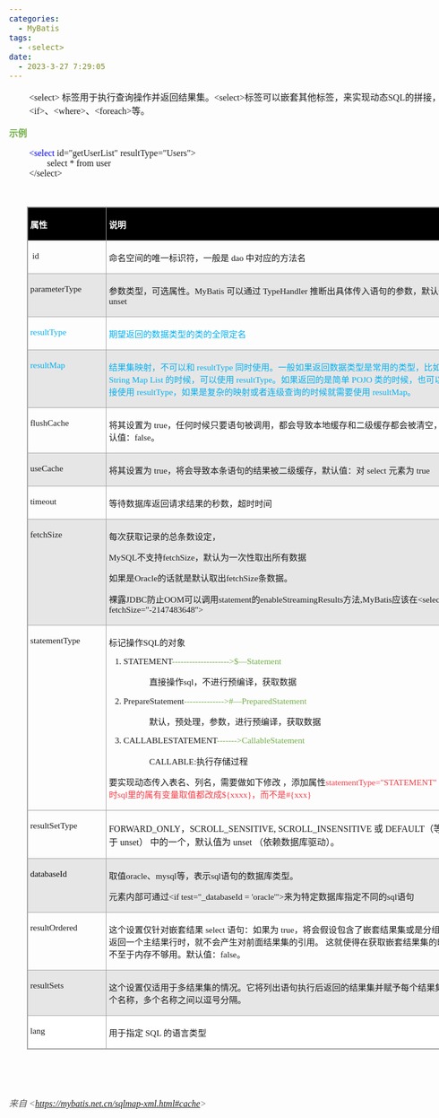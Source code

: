 ```yaml
---
categories:
  - MyBatis
tags:
  - ‹select>
date:
  - 2023-3-27 7:29:05
---
```


<body lang=zh-CN style='font-family:"Microsoft YaHei UI";font-size:12.0pt'>
<!--StartFragment-->

<div style='direction:ltr;border-width:100%'>

<div style='direction:ltr;margin-top:0in;margin-left:0in;width:8.7076in'>

<div style='direction:ltr;margin-top:0in;margin-left:0in;width:8.7076in'>

<p style='margin-left:.375in;font-size:12.0pt'><span
style='font-family:"Comic Sans MS"' lang=zh-CN>&lt;select&gt;</span><span
style='font-family:"Microsoft YaHei"' lang=en-US> </span><span
style='font-family:"Microsoft YaHei"' lang=zh-CN>标签用于执行查询操作并返回结果集。</span><span
style='font-family:"Comic Sans MS"' lang=zh-CN>&lt;select&gt;</span><span
style='font-family:"Microsoft YaHei"' lang=zh-CN>标签可以嵌套其他标签，来实现动态</span><span
style='font-family:"Comic Sans MS"' lang=zh-CN>SQL</span><span
style='font-family:"Microsoft YaHei"' lang=zh-CN>的拼接，例如</span><span
style='font-family:"Comic Sans MS"' lang=zh-CN>&lt;if&gt;</span><span
style='font-family:"Microsoft YaHei"' lang=zh-CN>、</span><span
style='font-family:"Comic Sans MS"' lang=zh-CN>&lt;where&gt;</span><span
style='font-family:"Microsoft YaHei"' lang=zh-CN>、</span><span
style='font-family:"Comic Sans MS"' lang=zh-CN>&lt;foreach&gt;</span><span
style='font-family:"Microsoft YaHei"' lang=zh-CN>等。</span></p>

<p style='font-family:"Microsoft YaHei";font-size:12.0pt;color:#70AD47'><span
style='font-weight:bold'>示例</span></p>

<p style='margin-left:.375in;font-family:"Comic Sans MS";font-size:
12.0pt'><span style='color:blue' lang=zh-CN>&lt;select</span><span lang=zh-CN>
id=&quot;get</span><span lang=en-US>UserList</span><span lang=zh-CN>&quot;
resultType=&quot;</span><span lang=en-US>Users</span><span lang=zh-CN>&quot;&gt;<br>
&nbsp;&nbsp;&nbsp;&nbsp;&nbsp;&nbsp;&nbsp;&nbsp;select * from user<br>
&lt;/select&gt;</span></p>

<p style='font-family:"Comic Sans MS";font-size:12.0pt;color:#ED7D31'
lang=en-US>&nbsp;</p>

<div style='direction:ltr'>

<table border=1 cellpadding=0 cellspacing=0 valign=top style='direction:ltr;
 border-collapse:collapse;border-style:solid;border-color:#A3A3A3;border-width:
 1pt;margin-left:.3333in' title="" summary="">
 <tr>
  <td style='border-style:solid;border-color:#A3A3A3;border-width:1pt;
  background-color:black;vertical-align:top;width:1.35in;padding:2.0pt 3.0pt 2.0pt 3.0pt'>
  <p style='font-family:"Microsoft YaHei";font-size:11.5pt;
  color:white'><span style='font-weight:bold'>属性</span></p>
  </td>
  <td style='border-style:solid;border-color:#A3A3A3;border-width:1pt;
  background-color:black;vertical-align:top;width:6.4152in;padding:2.0pt 3.0pt 2.0pt 3.0pt'>
  <p style='font-family:"Microsoft YaHei";font-size:11.5pt;
  color:white'><span style='font-weight:bold'>说明</span></p>
  </td>
 </tr>
 <tr>
  <td style='border-style:solid;border-color:#A3A3A3;border-width:1pt;
  vertical-align:top;width:1.35in;padding:2.0pt 3.0pt 2.0pt 3.0pt'>
  <p style='font-family:"Comic Sans MS";font-size:11.5pt'><span
  lang=en-US><span style='mso-spacerun:yes'> </span></span><span lang=zh-CN>id</span></p>
  </td>
  <td style='border-style:solid;border-color:#A3A3A3;border-width:1pt;
  vertical-align:top;width:6.4152in;padding:2.0pt 3.0pt 2.0pt 3.0pt'>
  <p style='font-size:11.5pt'><span style='font-family:"Microsoft YaHei UI"'>命名空间的唯一标识符，一般是</span><span
  style='font-family:"Comic Sans MS"'> dao </span><span style='font-family:
  "Microsoft YaHei UI"'>中对应的方法名</span></p>
  </td>
 </tr>
 <tr>
  <td style='border-style:solid;border-color:#A3A3A3;border-width:1pt;
  background-color:#E7E6E6;vertical-align:top;width:1.3694in;padding:2.0pt 3.0pt 2.0pt 3.0pt'>
  <p style='font-family:"Comic Sans MS";font-size:11.5pt'>parameterType</p>
  </td>
  <td style='border-style:solid;border-color:#A3A3A3;border-width:1pt;
  background-color:#E7E6E6;vertical-align:top;width:6.4652in;padding:2.0pt 3.0pt 2.0pt 3.0pt'>
  <p style='font-size:11.5pt'><span style='font-family:"Microsoft YaHei UI"'>参数类型，可选属性。</span><span
  style='font-family:"Comic Sans MS"'>MyBatis </span><span style='font-family:
  "Microsoft YaHei UI"'>可以通过</span><span style='font-family:"Comic Sans MS"'>
  TypeHandler </span><span style='font-family:"Microsoft YaHei UI"'>推断出具体传入语句的参数，默认值为</span><span
  style='font-family:"Comic Sans MS"'> unset</span></p>
  </td>
 </tr>
 <tr>
  <td style='border-style:solid;border-color:#A3A3A3;border-width:1pt;
  vertical-align:top;width:1.35in;padding:2.0pt 3.0pt 2.0pt 3.0pt'>
  <p style='font-family:"Comic Sans MS";font-size:11.5pt;color:#00B0F0'>resultType</p>
  </td>
  <td style='border-style:solid;border-color:#A3A3A3;border-width:1pt;
  vertical-align:top;width:6.4152in;padding:2.0pt 3.0pt 2.0pt 3.0pt'>
  <p style='font-family:"Microsoft YaHei UI";font-size:11.5pt;
  color:#00B0F0'>期望返回的数据类型的类的全限定名</p>
  </td>
 </tr>
 <tr>
  <td style='border-style:solid;border-color:#A3A3A3;border-width:1pt;
  background-color:#E7E6E6;vertical-align:top;width:1.35in;padding:2.0pt 3.0pt 2.0pt 3.0pt'>
  <p style='font-family:"Comic Sans MS";font-size:11.5pt;color:#00B0F0'>resultMap
  </p>
  </td>
  <td style='border-style:solid;border-color:#A3A3A3;border-width:1pt;
  background-color:#E7E6E6;vertical-align:top;width:6.4847in;padding:2.0pt 3.0pt 2.0pt 3.0pt'>
  <p style='font-size:11.5pt;color:#00B0F0'><span style='font-family:
  "Microsoft YaHei UI"'>结果集映射，不可以和</span><span style='font-family:"Comic Sans MS"'>
  resultType </span><span style='font-family:"Microsoft YaHei UI"'>同时使用。一般如果返回数据类型是常用的类型，比如</span><span
  style='font-family:"Comic Sans MS"'> String Map List </span><span
  style='font-family:"Microsoft YaHei UI"'>的时候，可以使用</span><span
  style='font-family:"Comic Sans MS"'> resultType</span><span style='font-family:
  "Microsoft YaHei UI"'>。如果返回的是简单</span><span style='font-family:"Comic Sans MS"'>
  POJO </span><span style='font-family:"Microsoft YaHei UI"'>类的时候，也可以直接使用</span><span
  style='font-family:"Comic Sans MS"'> resultType</span><span style='font-family:
  "Microsoft YaHei UI"'>，如果是复杂的映射或者连级查询的时候就需要使用</span><span style='font-family:
  "Comic Sans MS"'> resultMap</span><span style='font-family:"Microsoft YaHei UI"'>。</span></p>
  </td>
 </tr>
 <tr>
  <td style='border-style:solid;border-color:#A3A3A3;border-width:1pt;
  vertical-align:top;width:1.35in;padding:2.0pt 3.0pt 2.0pt 3.0pt'>
  <p style='font-family:"Comic Sans MS";font-size:11.5pt'>flushCache
  </p>
  </td>
  <td style='border-style:solid;border-color:#A3A3A3;border-width:1pt;
  vertical-align:top;width:6.4458in;padding:2.0pt 3.0pt 2.0pt 3.0pt'>
  <p style='font-size:11.5pt'><span style='font-family:"Microsoft YaHei UI"'>将其设置为</span><span
  style='font-family:"Comic Sans MS"'> true</span><span style='font-family:
  "Microsoft YaHei UI"'>，任何时候只要语句被调用，都会导致本地缓存和二级缓存都会被清空，默认值：</span><span
  style='font-family:"Comic Sans MS"'>false</span><span style='font-family:
  "Microsoft YaHei UI"'>。</span></p>
  </td>
 </tr>
 <tr>
  <td style='border-style:solid;border-color:#A3A3A3;border-width:1pt;
  background-color:#E7E6E6;vertical-align:top;width:1.35in;padding:2.0pt 3.0pt 2.0pt 3.0pt'>
  <p style='font-family:"Comic Sans MS";font-size:11.5pt'>useCache </p>
  </td>
  <td style='border-style:solid;border-color:#A3A3A3;border-width:1pt;
  background-color:#E7E6E6;vertical-align:top;width:6.4152in;padding:2.0pt 3.0pt 2.0pt 3.0pt'>
  <p style='font-size:11.5pt'><span style='font-family:"Microsoft YaHei UI"'>将其设置为</span><span
  style='font-family:"Comic Sans MS"'> true</span><span style='font-family:
  "Microsoft YaHei UI"'>，将会导致本条语句的结果被二级缓存，默认值：对</span><span style='font-family:
  "Comic Sans MS"'> select </span><span style='font-family:"Microsoft YaHei UI"'>元素为 <span style='font-family:
  "Comic Sans MS"'>true</span></p>
  </td>
 </tr>
 <tr>
  <td style='border-style:solid;border-color:#A3A3A3;border-width:1pt;
  vertical-align:top;width:1.35in;padding:2.0pt 3.0pt 2.0pt 3.0pt'>
  <p style='font-family:"Comic Sans MS";font-size:11.5pt'
  lang=en-US>timeout</p>
  </td>
  <td style='border-style:solid;border-color:#A3A3A3;border-width:1pt;
  vertical-align:top;width:6.4152in;padding:2.0pt 3.0pt 2.0pt 3.0pt'>
  <p style='font-size:11.5pt'><span style='font-family:SFMono-Regular'>等待数据库返回请求结果的秒数</span><span
  style='font-family:"Microsoft YaHei"'>，超时时间</span></p>
  </td>
 </tr>
 <tr>
  <td style='border-style:solid;border-color:#A3A3A3;border-width:1pt;
  background-color:#E7E6E6;vertical-align:top;width:1.35in;padding:2.0pt 3.0pt 2.0pt 3.0pt'>
  <p style='font-family:"Comic Sans MS";font-size:11.5pt'>fetchSize</p>
  </td>
  <td style='border-style:solid;border-color:#A3A3A3;border-width:1pt;
  background-color:#E7E6E6;vertical-align:top;width:6.4263in;padding:2.0pt 3.0pt 2.0pt 3.0pt'>
  <p style='font-family:"Microsoft YaHei";font-size:11.5pt'>每次获取记录的总条数设定，</p>
  <p style='font-size:11.5pt'><span style='font-family:"Comic Sans MS"'>MySQL</span><span
  style='font-family:"Microsoft YaHei UI"'>不支持</span><span style='font-family:
  "Comic Sans MS"'>fetchSize</span><span style='font-family:"Microsoft YaHei UI"'>，默认为一次性取出所有数据</span></p>
  <p style='font-size:11.5pt'><span style='font-family:"Microsoft YaHei UI"'>如果是</span><span
  style='font-family:"Comic Sans MS"'>Oracle</span><span style='font-family:
  "Microsoft YaHei UI"'>的话就是默认取出</span><span style='font-family:"Comic Sans MS"'>fetchSize</span><span
  style='font-family:"Microsoft YaHei UI"'>条数据。</span></p>
  <p style='font-size:11.5pt'><span style='font-family:"Microsoft YaHei UI"'>裸露</span><span
  style='font-family:"Comic Sans MS"'>JDBC</span><span style='font-family:"Microsoft YaHei UI"'>防止</span><span
  style='font-family:"Comic Sans MS"'>OOM</span><span style='font-family:"Microsoft YaHei UI"'>可以调用</span><span
  style='font-family:"Comic Sans MS"'>statement</span><span style='font-family:
  "Microsoft YaHei UI"'>的</span><span style='font-family:"Comic Sans MS"'>enableStreamingResults</span><span
  style='font-family:"Microsoft YaHei UI"'>方法</span><span style='font-family:
  "Comic Sans MS"'>,MyBatis</span><span style='font-family:"Microsoft YaHei UI"'>应该在</span><span
  style='font-family:"Comic Sans MS"'>&lt;select
  fetchSize=&quot;-2147483648&quot;&gt;</span></p>
  </td>
 </tr>
 <tr>
  <td style='border-style:solid;border-color:#A3A3A3;border-width:1pt;
  vertical-align:top;width:1.3611in;padding:2.0pt 3.0pt 2.0pt 3.0pt'>
  <p style='font-family:"Comic Sans MS";font-size:11.5pt'>statementType</p>
  </td>
  <td style='border-style:solid;border-color:#A3A3A3;border-width:1pt;
  vertical-align:top;width:6.4041in;padding:2.0pt 3.0pt 2.0pt 3.0pt'>
  <p style='font-size:11.5pt'><span style='font-family:"Microsoft YaHei UI"'>标记操作</span><span
  style='font-family:"Comic Sans MS"'>SQL</span><span style='font-family:"Microsoft YaHei UI"'>的对象</span></p>
  <ol type=1 style='direction:ltr;unicode-bidi:embed;margin-top:0in;margin-bottom:
   0in;font-family:"Comic Sans MS";font-size:11.5pt;font-weight:normal;
   font-style:normal'>
   <li value=1 style='margin-top:0;margin-bottom:0;vertical-align:middle'><span
       style='font-family:"Comic Sans MS";font-size:11.5pt;font-weight:normal;
       font-style:normal;font-family:"Comic Sans MS";font-size:11.5pt'
       lang=en-US>STATEMENT</span><span style='font-family:"Comic Sans MS";
       font-size:11.5pt;font-weight:normal;font-style:normal;font-family:"Comic Sans MS";
       font-size:11.5pt;color:#70AD47' lang=en-US>--------------------&gt;</span><span
       style='font-family:"Comic Sans MS";font-size:11.5pt;font-weight:normal;
       font-style:normal;font-family:"Comic Sans MS";font-size:11.5pt;
       color:#70AD47' lang=zh-CN>$—Statement </span></li>
  </ol>
  <p style='margin-left:.75in;font-size:11.5pt'><span
  style='font-family:"Microsoft YaHei UI"'>直接操作</span><span style='font-family:
  "Comic Sans MS"'>sql</span><span style='font-family:"Microsoft YaHei UI"'>，不进行预编译，获取数据</span></p>
  <ol type=1 style='direction:ltr;unicode-bidi:embed;margin-top:0in;margin-bottom:
   0in;font-family:"Comic Sans MS";font-size:11.5pt;font-weight:normal;
   font-style:normal'>
   <li value=2 style='margin-top:0;margin-bottom:0;vertical-align:middle'><span
       style='font-family:"Comic Sans MS";font-size:11.5pt;font-weight:normal;
       font-style:normal;font-family:"Comic Sans MS";font-size:11.5pt'
       lang=en-US>PrepareStatement</span><span style='font-family:"Comic Sans MS";
       font-size:11.5pt;font-weight:normal;font-style:normal;font-family:"Comic Sans MS";
       font-size:11.5pt;color:#70AD47' lang=en-US>--------------&gt;</span><span
       style='font-family:"Comic Sans MS";font-size:11.5pt;font-weight:normal;
       font-style:normal;font-family:"Comic Sans MS";font-size:11.5pt;
       color:#70AD47' lang=zh-CN>#—PreparedStatement</span></li>
  </ol>
  <p style='margin-left:.75in;font-family:"Microsoft YaHei UI";
  font-size:11.5pt'>默认，预处理，参数，进行预编译，获取数据</p>
  <ol type=1 style='direction:ltr;unicode-bidi:embed;margin-top:0in;margin-bottom:
   0in;font-family:"Comic Sans MS";font-size:11.5pt;font-weight:normal;
   font-style:normal'>
   <li value=3 style='margin-top:0;margin-bottom:0;vertical-align:middle'><span
       style='font-family:"Comic Sans MS";font-size:11.5pt;font-weight:normal;
       font-style:normal;font-family:"Comic Sans MS";font-size:11.5pt'
       lang=en-US>CALLABLESTATEMENT</span><span style='font-family:"Comic Sans MS";
       font-size:11.5pt;font-weight:normal;font-style:normal;font-family:"Comic Sans MS";
       font-size:11.5pt;color:#70AD47' lang=en-US>-------&gt;</span><span
       style='font-family:"Comic Sans MS";font-size:11.5pt;font-weight:normal;
       font-style:normal;font-family:"Comic Sans MS";font-size:11.5pt;
       color:#70AD47' lang=zh-CN>CallableStatement</span></li>
  </ol>
  <p style='margin-left:.75in;font-size:11.5pt'><span
  style='font-family:"Comic Sans MS"'>CALLABLE:</span><span style='font-family:
  "Microsoft YaHei UI"'>执行存储过程</span></p>
  <p style='font-size:11.5pt'><span style='font-family:"Microsoft YaHei UI"'
  lang=zh-CN>要实现动态传入表名、列名，需要做如下修改 ，添加属性</span><span style='font-family:"Comic Sans MS";
  color:#F33B45' lang=zh-CN>statementType=</span><span style='font-family:"Comic Sans MS";
  color:#F33B45' lang=en-US>&quot;</span><span style='font-family:"Comic Sans MS";
  color:#F33B45' lang=zh-CN>STATEMENT</span><span style='font-family:"Comic Sans MS";
  color:#F33B45' lang=en-US>&quot;</span><span style='font-family:"Microsoft YaHei UI";
  color:#F33B45' lang=zh-CN> ，同时</span><span style='font-family:"Comic Sans MS";
  color:#F33B45' lang=zh-CN>sql</span><span style='font-family:"Microsoft YaHei UI";
  color:#F33B45' lang=zh-CN>里的属有变量取值都改成</span><span style='font-family:"Comic Sans MS";
  color:#F33B45' lang=zh-CN>${xxxx}</span><span style='font-family:"Microsoft YaHei UI";
  color:#F33B45' lang=zh-CN>，而不是</span><span style='font-family:"Comic Sans MS";
  color:#F33B45' lang=zh-CN>#{xxx}</span></p>
  </td>
 </tr>
 <tr>
  <td style='border-style:solid;border-color:#A3A3A3;border-width:1pt;
  vertical-align:top;width:1.35in;padding:2.0pt 3.0pt 2.0pt 3.0pt'>
  <p style='font-family:"Comic Sans MS";font-size:11.5pt'>resultSetType</p>
  </td>
  <td style='border-style:solid;border-color:#A3A3A3;border-width:1pt;
  vertical-align:top;width:6.4152in;padding:2.0pt 3.0pt 2.0pt 3.0pt'>
  <p style='font-size:12.0pt'><span style='font-family:"Comic Sans MS"'>FORWARD_ONLY</span><span
  style='font-family:"Microsoft YaHei"'>，</span><span style='font-family:"Comic Sans MS"'>SCROLL_SENSITIVE,
  SCROLL_INSENSITIVE </span><span style='font-family:"Microsoft YaHei"'>或</span><span
  style='font-family:"Comic Sans MS"'> DEFAULT</span><span style='font-family:
  "Microsoft YaHei"'>（等价于</span><span style='font-family:"Comic Sans MS"'>
  unset</span><span style='font-family:"Microsoft YaHei"'>） 中的一个，默认值为</span><span
  style='font-family:"Comic Sans MS"'> unset </span><span style='font-family:
  "Microsoft YaHei"'>（依赖数据库驱动）。</span></p>
  </td>
 </tr>
 <tr>
  <td style='border-style:solid;border-color:#A3A3A3;border-width:1pt;
  background-color:#E7E6E6;vertical-align:top;width:1.35in;padding:2.0pt 3.0pt 2.0pt 3.0pt'>
  <p style='font-family:"Comic Sans MS";font-size:11.5pt;color:black'>databaseId</p>
  </td>
  <td style='border-style:solid;border-color:#A3A3A3;border-width:1pt;
  background-color:#E7E6E6;vertical-align:top;width:6.4152in;padding:2.0pt 3.0pt 2.0pt 3.0pt'>
  <p style='font-size:11.5pt'><span style='font-family:"Microsoft YaHei UI"'
  lang=zh-CN>取值</span><span style='font-family:"Comic Sans MS"' lang=zh-CN>oracle</span><span
  style='font-family:"Microsoft YaHei UI"' lang=zh-CN>、</span><span
  style='font-family:"Comic Sans MS"' lang=zh-CN>mysql</span><span
  style='font-family:"Microsoft YaHei UI"' lang=zh-CN>等，表示</span><span
  style='font-family:"Comic Sans MS"' lang=en-US>sql</span><span
  style='font-family:"Microsoft YaHei UI"' lang=zh-CN>语句的数据库类型。</span></p>
  <p style='font-size:11.5pt'><span style='font-family:"Microsoft YaHei UI"'>元素内部可通过</span><span
  style='font-family:"Comic Sans MS"'>&lt;if test=&quot;_databaseId =
  'oracle'&quot;&gt;</span><span style='font-family:"Microsoft YaHei UI"'>来为特定数据库指定不同的</span><span
  style='font-family:"Comic Sans MS"'>sql</span><span style='font-family:"Microsoft YaHei UI"'>语句</span></p>
  </td>
 </tr>
 <tr>
  <td style='border-style:solid;border-color:#A3A3A3;border-width:1pt;
  vertical-align:top;width:1.35in;padding:2.0pt 3.0pt 2.0pt 3.0pt'>
  <p style='font-family:"Comic Sans MS";font-size:11.5pt'>resultOrdered</p>
  </td>
  <td style='border-style:solid;border-color:#A3A3A3;border-width:1pt;
  vertical-align:top;width:6.4423in;padding:2.0pt 3.0pt 2.0pt 3.0pt'>
  <p style='font-size:11.5pt'><span style='font-family:"Microsoft YaHei UI"'>这个设置仅针对嵌套结果</span><span
  style='font-family:"Comic Sans MS"'> select </span><span style='font-family:
  "Microsoft YaHei UI"'>语句：如果为</span><span style='font-family:"Comic Sans MS"'>
  true</span><span style='font-family:"Microsoft YaHei UI"'>，将会假设包含了嵌套结果集或是分组，当返回一个主结果行时，就不会产生对前面结果集的引用。
  这就使得在获取嵌套结果集的时候不至于内存不够用。默认值：</span><span style='font-family:"Comic Sans MS"'>false</span><span
  style='font-family:"Microsoft YaHei UI"'>。</span></p>
  </td>
 </tr>
 <tr>
  <td style='border-style:solid;border-color:#A3A3A3;border-width:1pt;
  background-color:#E7E6E6;vertical-align:top;width:1.35in;padding:2.0pt 3.0pt 2.0pt 3.0pt'>
  <p style='font-family:"Comic Sans MS";font-size:11.5pt'>resultSets</p>
  </td>
  <td style='border-style:solid;border-color:#A3A3A3;border-width:1pt;
  background-color:#E7E6E6;vertical-align:top;width:6.4152in;padding:2.0pt 3.0pt 2.0pt 3.0pt'>
  <p style='font-family:"Microsoft YaHei UI";font-size:11.5pt'>这个设置仅适用于多结果集的情况。它将列出语句执行后返回的结果集并赋予每个结果集一个名称，多个名称之间以逗号分隔。</p>
  </td>
 </tr>
 <tr>
  <td style='border-style:solid;border-color:#A3A3A3;border-width:1pt;
  background-color:white;vertical-align:top;width:1.35in;padding:2.0pt 3.0pt 2.0pt 3.0pt'>
  <p style='font-family:"Comic Sans MS";font-size:11.5pt'
  lang=en-US>lang</p>
  </td>
  <td style='border-style:solid;border-color:#A3A3A3;border-width:1pt;
  background-color:white;vertical-align:top;width:6.4152in;padding:2.0pt 3.0pt 2.0pt 3.0pt'>
  <p style='font-size:11.5pt'><span style='font-family:"Microsoft YaHei UI"'>用于指定</span><span
  style='font-family:"Comic Sans MS"'> SQL </span><span style='font-family:
  "Microsoft YaHei UI"'>的语言类型</span></p>
  </td>
 </tr>
</table>

</div>

<p><cite style='font-family:Calibri;font-size:11.0pt'>&nbsp;</cite></p>

<p><cite style='font-family:"Comic Sans MS";font-size:12.0pt'>&nbsp;</cite></p>

<p><cite style='font-size:12.0pt;color:#595959'><span
style='font-family:"Microsoft YaHei UI"'>来自</span><span style='font-family:
"Comic Sans MS"'> &lt;</span><a
href="https://mybatis.net.cn/sqlmap-xml.html#cache"><span style='font-family:
"Comic Sans MS"'>https://mybatis.net.cn/sqlmap-xml.html#cache</span></a><span
style='font-family:"Comic Sans MS"'>&gt; </span></cite></p>

</div>

</div>

</div>

<!--EndFragment-->
</body>
